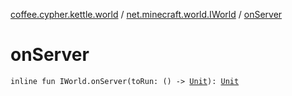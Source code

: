 [coffee.cypher.kettle.world](../index.md) / [net.minecraft.world.IWorld](index.md) / [onServer](./on-server.md)

# onServer

`inline fun IWorld.onServer(toRun: () -> `[`Unit`](https://kotlinlang.org/api/latest/jvm/stdlib/kotlin/-unit/index.html)`): `[`Unit`](https://kotlinlang.org/api/latest/jvm/stdlib/kotlin/-unit/index.html)